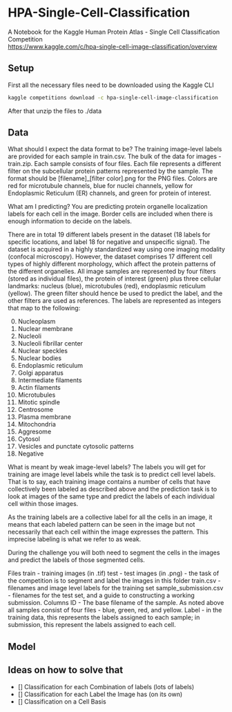 # HPA-Single-Cell-Classification
A Notebook for the Kaggle Human Protein Atlas - Single Cell Classification Competition <br>
https://www.kaggle.com/c/hpa-single-cell-image-classification/overview

## Setup 
First all the necessary files need to be downloaded using the Kaggle CLI
```bash
kaggle competitions download -c hpa-single-cell-image-classification
```
After that unzip the files to ./data

## Data
What should I expect the data format to be?
The training image-level labels are provided for each sample in train.csv. The bulk of the data for images - train.zip. Each sample consists of four files. Each file represents a different filter on the subcellular protein patterns represented by the sample. The format should be [filename]_[filter color].png for the PNG files. Colors are red for microtubule channels, blue for nuclei channels, yellow for Endoplasmic Reticulum (ER) channels, and green for protein of interest.

What am I predicting?
You are predicting protein organelle localization labels for each cell in the image. Border cells are included when there is enough information to decide on the labels.

There are in total 19 different labels present in the dataset (18 labels for specific locations, and label 18 for negative and unspecific signal). The dataset is acquired in a highly standardized way using one imaging modality (confocal microscopy). However, the dataset comprises 17 different cell types of highly different morphology, which affect the protein patterns of the different organelles. All image samples are represented by four filters (stored as individual files), the protein of interest (green) plus three cellular landmarks: nucleus (blue), microtubules (red), endoplasmic reticulum (yellow). The green filter should hence be used to predict the label, and the other filters are used as references. The labels are represented as integers that map to the following:

0. Nucleoplasm
1. Nuclear membrane
2. Nucleoli
3. Nucleoli fibrillar center
4. Nuclear speckles
5. Nuclear bodies
6. Endoplasmic reticulum
7. Golgi apparatus
8. Intermediate filaments
9. Actin filaments
10. Microtubules
11. Mitotic spindle
12. Centrosome
13. Plasma membrane
14. Mitochondria
15. Aggresome
16. Cytosol
17. Vesicles and punctate cytosolic patterns
18. Negative

What is meant by weak image-level labels?
The labels you will get for training are image level labels while the task is to predict cell level labels. That is to say, each training image contains a number of cells that have collectively been labeled as described above and the prediction task is to look at images of the same type and predict the labels of each individual cell within those images.

As the training labels are a collective label for all the cells in an image, it means that each labeled pattern can be seen in the image but not necessarily that each cell within the image expresses the pattern. This imprecise labeling is what we refer to as weak.

During the challenge you will both need to segment the cells in the images and predict the labels of those segmented cells.

Files
train - training images (in .tif)
test - test images (in .png) - the task of the competition is to segment and label the images in this folder
train.csv - filenames and image level labels for the training set
sample_submission.csv - filenames for the test set, and a guide to constructing a working submission.
Columns
ID - The base filename of the sample. As noted above all samples consist of four files - blue, green, red, and yellow.
Label - in the training data, this represents the labels assigned to each sample; in submission, this represent the labels assigned to each cell.

## Model


## Ideas on how to solve that
* [] Classification for each Combination of labels (lots of labels)
* [] Classification for each Label the Image has (on its own)
* [] Classification on a Cell Basis 


